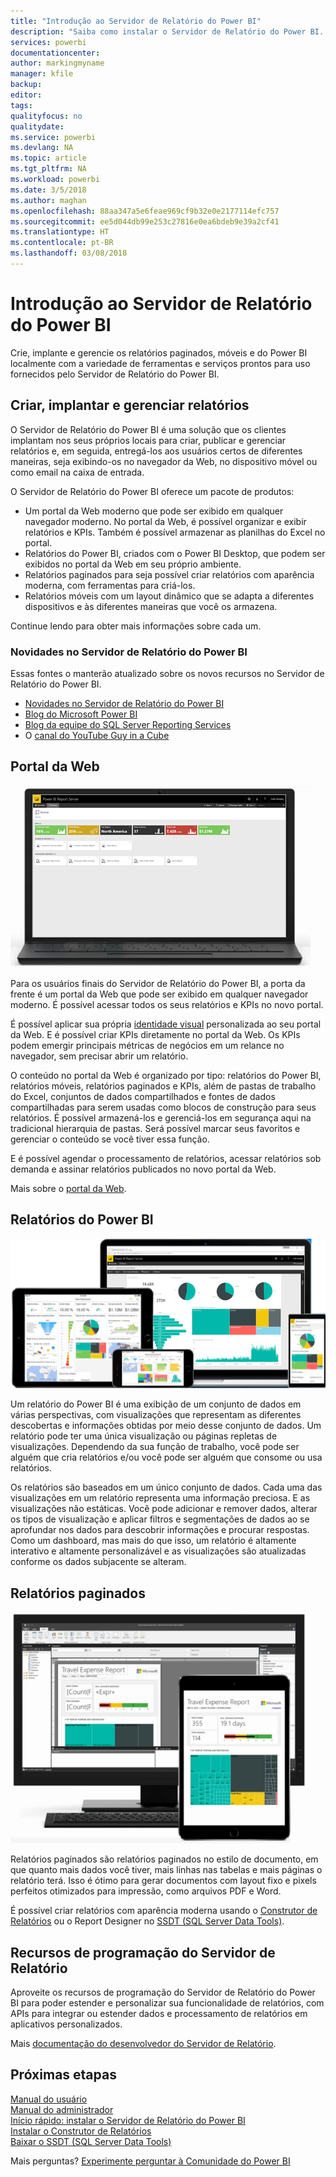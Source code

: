 ```yaml
---
title: "Introdução ao Servidor de Relatório do Power BI"
description: "Saiba como instalar o Servidor de Relatório do Power BI. "
services: powerbi
documentationcenter: 
author: markingmyname
manager: kfile
backup: 
editor: 
tags: 
qualityfocus: no
qualitydate: 
ms.service: powerbi
ms.devlang: NA
ms.topic: article
ms.tgt_pltfrm: NA
ms.workload: powerbi
ms.date: 3/5/2018
ms.author: maghan
ms.openlocfilehash: 88aa347a5e6feae969cf9b32e0e2177114efc757
ms.sourcegitcommit: ee5d044db99e253c27816e0ea6bdeb9e39a2cf41
ms.translationtype: HT
ms.contentlocale: pt-BR
ms.lasthandoff: 03/08/2018
---
```

# <a name="get-started-with-power-bi-report-server"></a>Introdução ao Servidor de Relatório do Power BI
Crie, implante e gerencie os relatórios paginados, móveis e do Power BI localmente com a variedade de ferramentas e serviços prontos para uso fornecidos pelo Servidor de Relatório do Power BI.

## <a name="create-deploy-and-manage-reports"></a>Criar, implantar e gerenciar relatórios
O Servidor de Relatório do Power BI é uma solução que os clientes implantam nos seus próprios locais para criar, publicar e gerenciar relatórios e, em seguida, entregá-los aos usuários certos de diferentes maneiras, seja exibindo-os no navegador da Web, no dispositivo móvel ou como email na caixa de entrada.

O Servidor de Relatório do Power BI oferece um pacote de produtos:

* Um portal da Web moderno que pode ser exibido em qualquer navegador moderno. No portal da Web, é possível organizar e exibir relatórios e KPIs. Também é possível armazenar as planilhas do Excel no portal.
* Relatórios do Power BI, criados com o Power BI Desktop, que podem ser exibidos no portal da Web em seu próprio ambiente.
* Relatórios paginados para seja possível criar relatórios com aparência moderna, com ferramentas para criá-los.
* Relatórios móveis com um layout dinâmico que se adapta a diferentes dispositivos e às diferentes maneiras que você os armazena.

Continue lendo para obter mais informações sobre cada um.

### <a name="whats-new-in-power-bi-report-server"></a>Novidades no Servidor de Relatório do Power BI
Essas fontes o manterão atualizado sobre os novos recursos no Servidor de Relatório do Power BI.

* [Novidades no Servidor de Relatório do Power BI](whats-new.md)
* [Blog do Microsoft Power BI](https://powerbi.microsoft.com/blog/)
* [Blog da equipe do SQL Server Reporting Services](https://blogs.msdn.microsoft.com/sqlrsteamblog/)
* O [canal do YouTube Guy in a Cube](https://aka.ms/guyinacube)

## <a name="web-portal"></a>Portal da Web
![](media/get-started/web-portal.png)

Para os usuários finais do Servidor de Relatório do Power BI, a porta da frente é um portal da Web que pode ser exibido em qualquer navegador moderno. É possível acessar todos os seus relatórios e KPIs no novo portal.

É possível aplicar sua própria [identidade visual](https://docs.microsoft.com/sql/reporting-services/branding-the-web-portal) personalizada ao seu portal da Web. E é possível criar KPIs diretamente no portal da Web. Os KPIs podem emergir principais métricas de negócios em um relance no navegador, sem precisar abrir um relatório.

O conteúdo no portal da Web é organizado por tipo: relatórios do Power BI, relatórios móveis, relatórios paginados e KPIs, além de pastas de trabalho do Excel, conjuntos de dados compartilhados e fontes de dados compartilhadas para serem usadas como blocos de construção para seus relatórios. É possível armazená-los e gerenciá-los em segurança aqui na tradicional hierarquia de pastas. Será possível marcar seus favoritos e gerenciar o conteúdo se você tiver essa função.

E é possível agendar o processamento de relatórios, acessar relatórios sob demanda e assinar relatórios publicados no novo portal da Web.

Mais sobre o [portal da Web](https://docs.microsoft.com/sql/reporting-services/web-portal-ssrs-native-mode).

## <a name="power-bi-reports"></a>Relatórios do Power BI
![](media/get-started/powerbi-reports.png)

Um relatório do Power BI é uma exibição de um conjunto de dados em várias perspectivas, com visualizações que representam as diferentes descobertas e informações obtidas por meio desse conjunto de dados.  Um relatório pode ter uma única visualização ou páginas repletas de visualizações. Dependendo da sua função de trabalho, você pode ser alguém que cria relatórios e/ou você pode ser alguém que consome ou usa relatórios.

Os relatórios são baseados em um único conjunto de dados. Cada uma das visualizações em um relatório representa uma informação preciosa. E as visualizações não estáticas. Você pode adicionar e remover dados, alterar os tipos de visualização e aplicar filtros e segmentações de dados ao se aprofundar nos dados para descobrir informações e procurar respostas. Como um dashboard, mas mais do que isso, um relatório é altamente interativo e altamente personalizável e as visualizações são atualizadas conforme os dados subjacente se alteram.

## <a name="paginated-reports"></a>Relatórios paginados
![](media/get-started/paginated-reports.png)

Relatórios paginados são relatórios paginados no estilo de documento, em que quanto mais dados você tiver, mais linhas nas tabelas e mais páginas o relatório terá. Isso é ótimo para gerar documentos com layout fixo e pixels perfeitos otimizados para impressão, como arquivos PDF e Word.

É possível criar relatórios com aparência moderna usando o [Construtor de Relatórios](https://docs.microsoft.com/sql/reporting-services/report-builder/report-builder-in-sql-server-2016) ou o Report Designer no [SSDT (SQL Server Data Tools)](https://docs.microsoft.com/sql/reporting-services/tools/reporting-services-in-sql-server-data-tools-ssdt).

## <a name="report-server-programming-features"></a>Recursos de programação do Servidor de Relatório
Aproveite os recursos de programação do Servidor de Relatório do Power BI para poder estender e personalizar sua funcionalidade de relatórios, com APIs para integrar ou estender dados e processamento de relatórios em aplicativos personalizados.

Mais [documentação do desenvolvedor do Servidor de Relatório](https://docs.microsoft.com/sql/reporting-services/reporting-services-developer-documentation).

## <a name="next-steps"></a>Próximas etapas
[Manual do usuário](user-handbook-overview.md)  
[Manual do administrador](admin-handbook-overview.md)  
[Início rápido: instalar o Servidor de Relatório do Power BI](quickstart-install-report-server.md)  
[Instalar o Construtor de Relatórios](https://docs.microsoft.com/sql/reporting-services/install-windows/install-report-builder)  
[Baixar o SSDT (SQL Server Data Tools)](http://go.microsoft.com/fwlink/?LinkID=616714)

Mais perguntas? [Experimente perguntar à Comunidade do Power BI](https://community.powerbi.com/)


